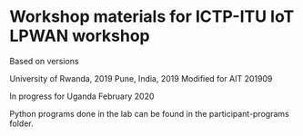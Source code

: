 # Workshop materials for ICTP-ITU IoT LPWAN workshop

Based on versions  

University of Rwanda, 2019
Pune, India, 2019
Modified for AIT 201909 

In progress for Uganda February 2020

Python programs done in the lab can be found in the participant-programs folder.

